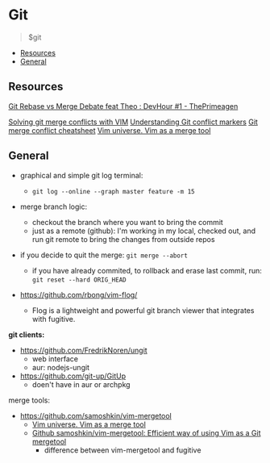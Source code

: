 # Git
> $git

<!-- vim-markdown-toc GitLab -->

* [Resources](#resources)
* [General](#general)

<!-- vim-markdown-toc -->

## Resources

[Git Rebase vs Merge Debate feat Theo : DevHour #1 - ThePrimeagen](https://www.youtube.com/watch?v=7gEbHsHXdn0)

[Solving git merge conflicts with VIM](https://medium.com/prodopsio/solving-git-merge-conflicts-with-vim-c8a8617e3633)
[Understanding Git conflict markers](https://wincent.com/wiki/Understanding_Git_conflict_markers)
[Git merge conflict cheatsheet](https://wincent.com/wiki/Git_merge_conflict_cheatsheet)
[Vim universe. Vim as a merge tool](https://www.youtube.com/watch?v=VxpCgQyUXlI)


## General

- graphical and simple git log terminal:
    - `git log --online --graph master feature -m 15`
- merge branch logic:
    - checkout the branch where you want to bring the commit
    - just as a remote (github): I'm working in my local, checked out, and run git remote to bring the changes from outside repos
- if you decide to quit the merge: `git merge --abort`
    - if you have already commited, to rollback and erase last commit, run: `git reset --hard ORIG_HEAD`

- https://github.com/rbong/vim-flog/
    - Flog is a lightweight and powerful git branch viewer that integrates with fugitive.

**git clients:**

- https://github.com/FredrikNoren/ungit
    - web interface
    - aur: nodejs-ungit
- https://github.com/git-up/GitUp
    - doen't have in aur or archpkg

merge tools:

- https://github.com/samoshkin/vim-mergetool
    - [Vim universe. Vim as a merge tool](https://www.youtube.com/watch?v=VxpCgQyUXlI)
    - [Github samoshkin/vim-mergetool: Efficient way of using Vim as a Git mergetool](https://www.reddit.com/r/vim/comments/b0jjgw/github_samoshkinvimmergetool_efficient_way_of/)
        - difference between vim-mergetool and fugitive
